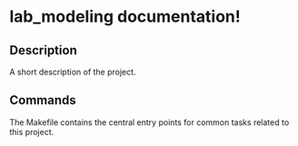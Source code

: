 # lab_modeling documentation!

## Description

A short description of the project.

## Commands

The Makefile contains the central entry points for common tasks related to this project.


